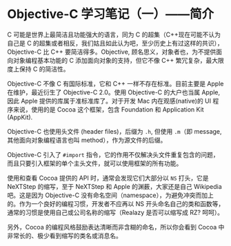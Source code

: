 # Objective-C 学习笔记（一）——简介

C 可能是世界上最简洁且功能强大的语言，同为 C 的超集（C++现在可能不认为自己是 C 的超集或者相反，我们姑且如此认为吧，至少历史上有过这样的共识），Objective-C 比 C++ 要简洁得多。Objective, 顾名思义，对象者也，为不提供面向对象编程基本功能的 C 添加面向对象的支持，但它不像 C++ 繁冗复杂，最大限度上保持 C 的简洁性。

Objective-C 不像 C 有国际标准，它和 C++ 一样不存在标准。目前主要是 Apple 在维护，最近衍生了 Objective-C 2.0。使用 Objective-C 的大户也当属 Apple, 因此 Apple 提供的库属于准标准库了。对于开发 Mac 内在观感(native)的 UI 程序来说，使用的是 Cocoa 这个框架，包含 Foundation 和 Application Kit (AppKit).

Objective-C 也使用头文件 (header files)，后缀为 `.h`, 但使用 `.m`（即 message, 其他面向对象编程语言也叫 method），作为源文件的后缀。

Objective-C 引入了 `#import` 指令，它的作用不仅解决头文件重复包含的问题，而且只要引入框架的单个主头文件，就可以使用框架的所有功能。

使用和查看 Cocoa 提供的 API 时，通常会发现它们大部分以 `NS` 打头，它是 NeXTStep 的缩写，至于 NeXTStep 和 Apple 的渊薮，大家还是自己 Wikipedia 吧。这是因为 Objective-C 没有命名空间（namespace），为避免冲突而加上的。作为一个良好的编程习惯，开发者不应再以 NS 开头命名自己的类和函数等，通常的习惯是使用自己或公司名称的缩写（Realazy 是否可以缩写成 RZ? 呵呵）。

另外，Cocoa 的编程风格鼓励表达清晰而非含糊的命名，所以你会看到 Cocoa 中非常长的、极少看到缩写的类名或消息名。
